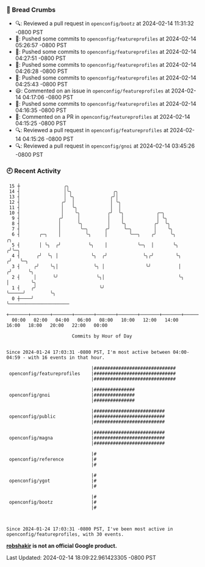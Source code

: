 ### 🍞 Bread Crumbs

 * 🔍: Reviewed a pull request in  `openconfig/bootz` at 2024-02-14 11:31:32 -0800 PST
 * 🚢: Pushed some commits to `openconfig/featureprofiles` at 2024-02-14 05:26:57 -0800 PST
 * 🚢: Pushed some commits to `openconfig/featureprofiles` at 2024-02-14 04:27:51 -0800 PST
 * 🚢: Pushed some commits to `openconfig/featureprofiles` at 2024-02-14 04:26:28 -0800 PST
 * 🚢: Pushed some commits to `openconfig/featureprofiles` at 2024-02-14 04:25:43 -0800 PST
 * 😃: Commented on an issue in `openconfig/featureprofiles` at 2024-02-14 04:17:06 -0800 PST
 * 🚢: Pushed some commits to `openconfig/featureprofiles` at 2024-02-14 04:16:35 -0800 PST
 * 💬: Commented on a PR in  `openconfig/featureprofiles` at 2024-02-14 04:15:25 -0800 PST
 * 🔍: Reviewed a pull request in  `openconfig/featureprofiles` at 2024-02-14 04:15:26 -0800 PST
 * 🔍: Reviewed a pull request in  `openconfig/gnoi` at 2024-02-14 03:45:26 -0800 PST

### 🕘 Recent Activity
```
 15 ┼                ╭╮
 14 ┤                │╰╮               ╭╮
 13 ┤                │ ╰╮             ╭╯│
 12 ┤               ╭╯  │             │ ╰╮
 11 ┤               │   ╰╮            │  │
 10 ┤               │    ╰╮          ╭╯  ╰╮            ╭─╮
  9 ┤              ╭╯     │          │    │            │ ╰╮
  8 ┤              │      ╰╮         │    ╰╮          ╭╯  ╰╮
  7 ┤              │       ╰─╮      ╭╯     ╰─╮        │    ╰╮
  6 ┤       ╭─╮    │         ╰╮     │        ╰──╮    ╭╯     ╰╮           ╭╮
  5 ┤       │ ╰╮  ╭╯          ╰╮    │           ╰─╮  │       ╰╮         ╭╯╰─╮
  4 ┤      ╭╯  ╰╮ │            ╰╮  ╭╯             ╰╮╭╯        ╰╮       ╭╯   ╰─╮
  3 ┤     ╭╯    ╰╮│             ╰╮ │               ╰╯          │      ╭╯      ╰╮
  2 ┤     │      ╰╯              ╰╮│                           ╰╮     │        ╰╮
  1 ┤    ╭╯                       ╰╯                            ╰─────╯         ╰╮
  0 ┼────╯                                                                       ╰──────────────────────
    +───────+───────+───────+───────+───────+───────+───────+───────+───────+───────+───────+───────+────
  00:00   02:00   04:00   06:00   08:00   10:00   12:00   14:00   16:00   18:00   20:00   22:00   00:00   

						Commits by Hour of Day


Since 2024-01-24 17:03:31 -0800 PST, I'm most active between 04:00-04:59 - with 16 events in that hour.

```



```
                               |##############################
 openconfig/featureprofiles    |##############################
                               |##############################

                               |###############
 openconfig/gnoi               |###############
                               |###############

                               |##########################
 openconfig/public             |##########################
                               |##########################

                               |##########################
 openconfig/magna              |##########################
                               |##########################

                               |#
 openconfig/reference          |#
                               |#

                               |#
 openconfig/ygot               |#
                               |#

                               |#
 openconfig/bootz              |#
                               |#



Since 2024-01-24 17:03:31 -0800 PST, I've been most active in openconfig/featureprofiles, with 30 events.

```
**[robshakir](mailto:robjs@google.com) is not an official Google product.**  


Last Updated: 2024-02-14 18:09:22.961423305 -0800 PST
